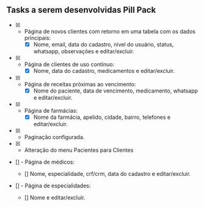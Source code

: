 ## Tasks a serem desenvolvidas Pill Pack
- [x] - Página de novos clientes com retorno em uma tabela com os dados principais:
    - [x] Nome, email, data do cadastro, nível do usuário, status, whatsapp, observações e editar/excluir.
    
- [x] - Página de clientes de uso contínuo:
    - [x] Nome, data do cadastro, medicamentos e editar/excluir.
    
- [x] - Página de receitas próximas ao vencimento:
    - [x] Nome do paciente, data de vencimento, medicamento, whatsapp e editar/excluir.
    
- [x] - Página de farmácias:
    - [x] Nome da farmácia, apelido, cidade, bairro, telefones e editar/excluir.
    
- [x] - Paginação configurada.
- [x] - Alteração do menu Pacientes para Clientes

- [] - Página de médicos:
    - [] Nome, especialidade, crf/crm, data do cadastro e editar/excluir.
    
- [] - Página de especialidades:
    - [] Nome e editar/excluir.